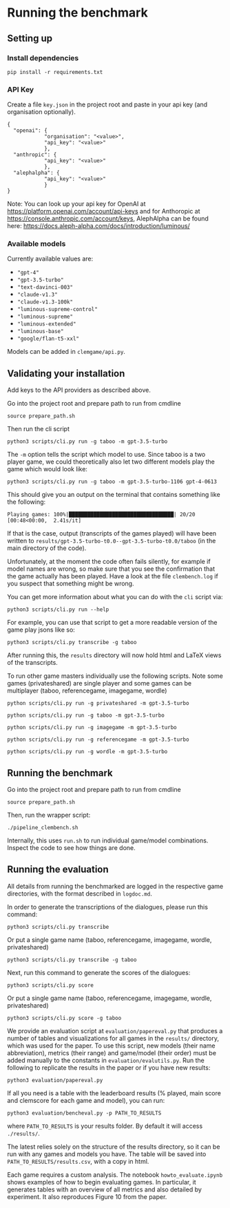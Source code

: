 # Running the benchmark

## Setting up

### Install dependencies

```
pip install -r requirements.txt
```

### API Key

Create a file `key.json` in the project root and paste in your api key (and organisation optionally).

```
{
  "openai": {
            "organisation": "<value>", 
            "api_key": "<value>"
            },
  "anthropic": {
            "api_key": "<value>"
            },
  "alephalpha": {
            "api_key": "<value>"
            }
}
```

Note: You can look up your api key for OpenAI at https://platform.openai.com/account/api-keys and for Anthoropic
at https://console.anthropic.com/account/keys, AlephAlpha can be found
here: https://docs.aleph-alpha.com/docs/introduction/luminous/

### Available models

Currently available values are:

- `"gpt-4"`
- `"gpt-3.5-turbo"`
- `"text-davinci-003"`
- `"claude-v1.3"`
- `"claude-v1.3-100k"`
- `"luminous-supreme-control"`
- `"luminous-supreme"`
- `"luminous-extended"`
- `"luminous-base"`
- `"google/flan-t5-xxl"`

Models can be added in `clemgame/api.py`.


## Validating your installation

Add keys to the API providers as described above.

Go into the project root and prepare path to run from cmdline

```
source prepare_path.sh
```

Then run the cli script

```
python3 scripts/cli.py run -g taboo -m gpt-3.5-turbo
```

The `-m` option tells the script which model to use. Since taboo is a two player game, we could theoretically also 
let two different models play the game which would look like:

```
python3 scripts/cli.py run -g taboo -m gpt-3.5-turbo-1106 gpt-4-0613
```

This should give you an output on the terminal that contains something like the following:

```
Playing games: 100%|██████████████████████████████████| 20/20 [00:48<00:00,  2.41s/it]
```

If that is the case, output (transcripts of the games played) will have been written to 
`results/gpt-3.5-turbo-t0.0--gpt-3.5-turbo-t0.0/taboo` (in the main directory of the code).

Unfortunately, at the moment the code often fails silently, for example if model names are wrong, so make sure that you see the confirmation that the game actually has been played. Have a look at the file `clembench.log` if you suspect that something might be wrong.

You can get more information about what you can do with the `cli` script via:

```
python3 scripts/cli.py run --help
```

For example, you can use that script to get a more readable version of the game play jsons like so:

```
python3 scripts/cli.py transcribe -g taboo
```

After running this, the `results` directory will now hold html and LaTeX views of the transcripts.


To run other game masters individually use the following scripts. Note some games (privateshared) are single player and some games can be multiplayer (taboo, referencegame, imagegame, wordle)

```
python scripts/cli.py run -g privateshared -m gpt-3.5-turbo 
```

```
python scripts/cli.py run -g taboo -m gpt-3.5-turbo 
```

```
python scripts/cli.py run -g imagegame -m gpt-3.5-turbo 
```

```
python scripts/cli.py run -g referencegame -m gpt-3.5-turbo 
```

```
python scripts/cli.py run -g wordle -m gpt-3.5-turbo 
```


## Running the benchmark

Go into the project root and prepare path to run from cmdline

```
source prepare_path.sh
```

Then, run the wrapper script:

```
./pipeline_clembench.sh
```

Internally, this uses `run.sh` to run individual game/model combinations. Inspect the code to see how things are done.

## Running the evaluation

All details from running the benchmarked are logged in the respective game directories,
with the format described in ```logdoc.md```.

In order to generate the transcriptions of the dialogues, please run this command:

```
python3 scripts/cli.py transcribe
```

Or put a single game name (taboo, referencegame, imagegame, wordle, privateshared)

```
python3 scripts/cli.py transcribe -g taboo
```

Next, run this command to generate the scores of the dialogues:

```
python3 scripts/cli.py score
```

Or put a single game name (taboo, referencegame, imagegame, wordle, privateshared)

```
python3 scripts/cli.py score -g taboo
```

We provide an evaluation script at `evaluation/papereval.py` that produces a number of tables and visualizations for all games in the ```results/``` directory, which was used for the paper. To use this script, new models (their name abbreviation), metrics (their range) and game/model (their order) must be added manually to the constants in ```evaluation/evalutils.py```. Run the following to replicate the results in the paper or if you have new results:

```
python3 evaluation/papereval.py
```

If all you need is a table with the leaderboard results (% played, main score and clemscore for each game and model), you can run:

```
python3 evaluation/bencheval.py -p PATH_TO_RESULTS
```

where ```PATH_TO_RESULTS``` is your results folder. By default it will access ```./results/```.

The latest relies solely on the structure of the results directory, so it can be run with any games and models you have. The table will be saved into ```PATH_TO_RESULTS/results.csv```, with a copy in html.

Each game requires a custom analysis. The notebook ```howto_evaluate.ipynb``` shows examples of how to begin evaluating games. In particular, it generates tables with an overview of all metrics and also detailed by experiment. It also reproduces Figure 10 from the paper.
